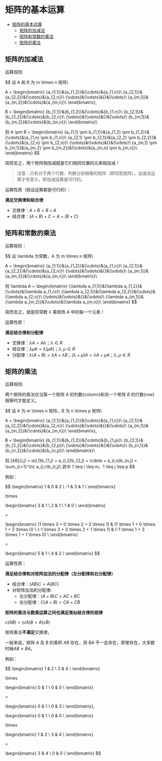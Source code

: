 # 矩阵的基本运算

- [矩阵的基本运算](#矩阵的基本运算)
  - [矩阵的加减法](#矩阵的加减法)
  - [矩阵和常数的乘法](#矩阵和常数的乘法)
  - [矩阵的乘法](#矩阵的乘法)

## 矩阵的加减法

运算规则:

$$
设 A 和 B 为 m \times n 矩阵\\

A = \begin{bmatrix}
{a_{1,1}}&{a_{1,2}}&{\cdots}&{a_{1,n}}\\
{a_{2,1}}&{a_{2,2}}&{\cdots}&{a_{2,n}}\\
{\vdots}&{\vdots}&{}&{\vdots}\\
{a_{m,1}}&{a_{m,2}}&{\cdots}&{a_{m,n}}\\
\end{bmatrix},

B = \begin{bmatrix}
{b_{1,1}}&{b_{1,2}}&{\cdots}&{b_{1,n}}\\
{b_{2,1}}&{b_{2,2}}&{\cdots}&{b_{2,n}}\\
{\vdots}&{\vdots}&{}&{\vdots}\\
{b_{m,1}}&{b_{m,2}}&{\cdots}&{b_{m,n}}\\
\end{bmatrix}\\

则
A \pm B = \begin{bmatrix}
{a_{1,1} \pm b_{1,1}}&{a_{1,2} \pm b_{1,2}}&{\cdots}&{a_{1,n} \pm b_{1,n}}\\
{a_{2,1} \pm b_{2,1}}&{a_{2,2} \pm b_{2,2}}&{\cdots}&{a_{2,n} \pm b_{2,n}}\\
{\vdots}&{\vdots}&{}&{\vdots}\\
{a_{m,1} \pm b_{m,1}}&{a_{m,2} \pm b_{m,2}}&{\cdots}&{a_{m,n} \pm b_{m,n}}\\
\end{bmatrix}
$$

简而言之，两个矩阵相加减就是它们相同位置的元素相加减！

> 注意：只有对于两个行数、列数分别相等的矩阵（即同型矩阵），加减法运算才有意义，即加减运算是可行的。

运算性质（假设运算都是可行的）：

**满足交换律和结合律**

- 交换律：$A + B = B + A$
- 结合律：$(A + B) + C = A + (B + C)$

## 矩阵和常数的乘法

运算规则：

$$
设 \lambda 为常数，A 为 m \times n 矩阵\\

A = \begin{bmatrix}
{a_{1,1}}&{a_{1,2}}&{\cdots}&{a_{1,n}}\\
{a_{2,1}}&{a_{2,2}}&{\cdots}&{a_{2,n}}\\
{\vdots}&{\vdots}&{}&{\vdots}\\
{a_{m,1}}&{a_{m,2}}&{\cdots}&{a_{m,n}}\\
\end{bmatrix}\\

则
\lambda A = \begin{bmatrix}
{\lambda a_{1,1}}&{\lambda a_{1,2}}&{\cdots}&{\lambda a_{1,n}}\\
{\lambda a_{2,1}}&{\lambda a_{2,2}}&{\cdots}&{\lambda a_{2,n}}\\
{\vdots}&{\vdots}&{}&{\vdots}\\
{\lambda a_{m,1}}&{\lambda a_{m,2}}&{\cdots}&{\lambda a_{m,n}}\\
\end{bmatrix}
$$

简而言之，就是将常数 $\lambda$ 乘矩阵 $A$ 中的每一个元素！

运算性质：

**满足结合律和分配律**

- 交换律：$\lambda A = A \lambda；\lambda \in R$
- 结合律：$\lambda \mu A = \lambda (\mu A)；\lambda,\mu \in R$
- 分配律：$\lambda (A + B) = \lambda A + \lambda B；(\lambda + \mu)A = \lambda A + \mu A；\lambda,\mu \in R$

## 矩阵的乘法

运算规则:

两个矩阵的乘法仅当第一个矩阵 $A$ 的列数(column)和另一个矩阵 $B$ 的行数(row)相等时才能定义。

$$
设 A 为 m \times n 矩阵，B 为 n \times p 矩阵\\

A = \begin{bmatrix}
{a_{1,1}}&{a_{1,2}}&{\cdots}&{a_{1,n}}\\
{a_{2,1}}&{a_{2,2}}&{\cdots}&{a_{2,n}}\\
{\vdots}&{\vdots}&{}&{\vdots}\\
{a_{m,1}}&{a_{m,2}}&{\cdots}&{a_{m,n}}\\
\end{bmatrix},

B = \begin{bmatrix}
{b_{1,1}}&{b_{1,2}}&{\cdots}&{b_{1,p}}\\
{b_{2,1}}&{b_{2,2}}&{\cdots}&{b_{2,p}}\\
{\vdots}&{\vdots}&{}&{\vdots}\\
{b_{n,1}}&{b_{n,2}}&{\cdots}&{b_{n,p}}\\
\end{bmatrix}\\

则
[AB]_{i,j} = a_{i,1}b_{1,j} + a_{i,2}b_{2,j} + \cdots + a_{i,n}b_{n,j} = \sum_{r=1}^{n} a_{i,r}b_{r,j}\\
其中 1 \leq i \leq m，1 \leq j \leq p
$$

例如：

$$
\begin{bmatrix}
1 & 0 & 2 \\
-1 & 3 & 1 \\
\end{bmatrix}

\times

\begin{bmatrix}
3 & 1 \\
2 & 1 \\
1 & 0 \\
\end{bmatrix}

=

\begin{bmatrix}
(1 \times 3 + 0 \times 2 + 2 \times 1) & (1 \times 1 + 0 \times 1 + 2 \times 0) \\
(-1 \times 3 + 3 \times 2 + 1 \times 1) & (-1 \times 1 + 3 \times 1 + 1 \times 0) \\
\end{bmatrix}

=

\begin{bmatrix}
5 & 1 \\
4 & 2 \\
\end{bmatrix}
$$

运算性质：

**满足结合律和对矩阵加法的分配律（左分配律和右分配律）**

- 结合律：$(AB)C = A(BC)$
- 对矩阵加法的分配律:
  - 左分配律：$(A + B)C = AC + BC$
  - 右分配律：$C(A + B) = CA + CB$

**矩阵的乘法与数乘运算之间也满足类似结合律的规律**

$c(AB) = (cA)B = A(cB)$

矩阵乘法**不满足**交换律。

一般来说，矩阵 $A$ 及 $B$ 的乘积 $AB$ 存在，但 $BA$ 不一定存在，即使存在，大多数时候$AB \neq BA$。

例如：

$$
\begin{bmatrix}
1 & 2 \\
3 & 4 \\
\end{bmatrix}

\times

\begin{bmatrix}
0 & 1 \\
0 & 0 \\
\end{bmatrix}

=

\begin{bmatrix}
0 & 1 \\
0 & 3 \\
\end{bmatrix},

\begin{bmatrix}
0 & 1 \\
0 & 0 \\
\end{bmatrix}

\times

\begin{bmatrix}
1 & 2 \\
3 & 4 \\
\end{bmatrix}

=

\begin{bmatrix}
3 & 4 \\
0 & 0 \\
\end{bmatrix}
$$